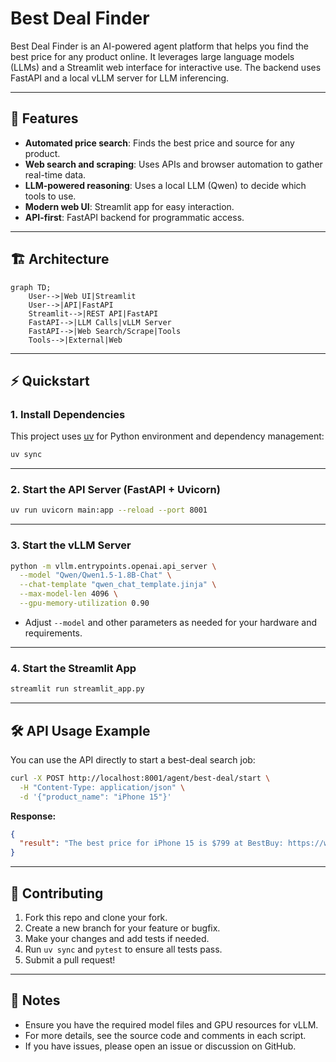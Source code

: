# Best Deal Finder

Best Deal Finder is an AI-powered agent platform that helps you find the best price for any product online. It leverages large language models (LLMs) and a Streamlit web interface for interactive use. The backend uses FastAPI and a local vLLM server for LLM inferencing.

---

## 🚀 Features
- **Automated price search**: Finds the best price and source for any product.
- **Web search and scraping**: Uses APIs and browser automation to gather real-time data.
- **LLM-powered reasoning**: Uses a local LLM (Qwen) to decide which tools to use.
- **Modern web UI**: Streamlit app for easy interaction.
- **API-first**: FastAPI backend for programmatic access.

---

## 🏗️ Architecture

```mermaid
graph TD;
    User-->|Web UI|Streamlit
    User-->|API|FastAPI
    Streamlit-->|REST API|FastAPI
    FastAPI-->|LLM Calls|vLLM Server
    FastAPI-->|Web Search/Scrape|Tools
    Tools-->|External|Web
```

---

## ⚡ Quickstart

### 1. Install Dependencies

This project uses [uv](https://github.com/astral-sh/uv) for Python environment and dependency management:

```bash
uv sync
```

---

### 2. Start the API Server (FastAPI + Uvicorn)

```bash
uv run uvicorn main:app --reload --port 8001
```

---

### 3. Start the vLLM Server

```bash
python -m vllm.entrypoints.openai.api_server \
  --model "Qwen/Qwen1.5-1.8B-Chat" \
  --chat-template "qwen_chat_template.jinja" \
  --max-model-len 4096 \
  --gpu-memory-utilization 0.90
```
- Adjust `--model` and other parameters as needed for your hardware and requirements.

---

### 4. Start the Streamlit App

```bash
streamlit run streamlit_app.py
```

---

## 🛠️ API Usage Example

You can use the API directly to start a best-deal search job:

```bash
curl -X POST http://localhost:8001/agent/best-deal/start \
  -H "Content-Type: application/json" \
  -d '{"product_name": "iPhone 15"}'
```

**Response:**
```json
{
  "result": "The best price for iPhone 15 is $799 at BestBuy: https://www.bestbuy.com/iphone-15"
}
```

---

## 🤝 Contributing

1. Fork this repo and clone your fork.
2. Create a new branch for your feature or bugfix.
3. Make your changes and add tests if needed.
4. Run `uv sync` and `pytest` to ensure all tests pass.
5. Submit a pull request!

---

## 📝 Notes
- Ensure you have the required model files and GPU resources for vLLM.
- For more details, see the source code and comments in each script.
- If you have issues, please open an issue or discussion on GitHub.